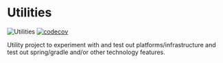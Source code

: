 # Utilities

![Utilities](https://github.com/github/docs/actions/workflows/main.yml/badge.svg?branch=develop) [![codecov](https://codecov.io/gh/netlykos/utilities/branch/develop/graph/badge.svg?token=Y9DO0YZ581)](https://codecov.io/gh/netlykos/utilities)

Utility project to experiment with and test out platforms/infrastructure and test out spring/gradle and/or other technology features.


